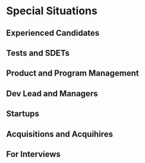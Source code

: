 # Special Situations

## Experienced Candidates

## Tests and SDETs

## Product and Program Management

## Dev Lead and Managers

## Startups

## Acquisitions and Acquihires

## For Interviews